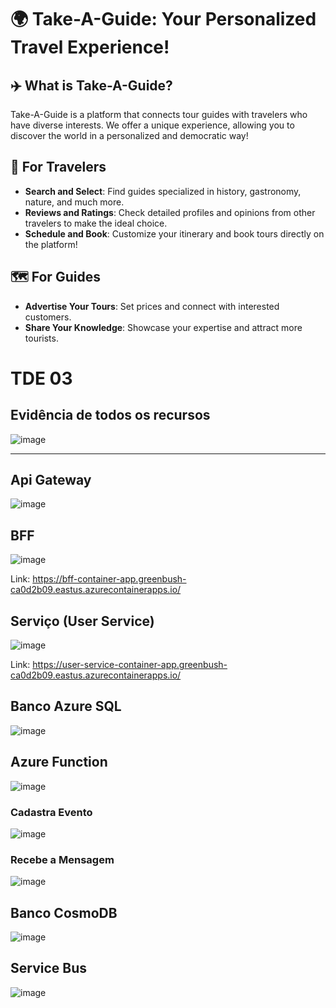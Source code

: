 # 🌍 Take-A-Guide: Your Personalized Travel Experience!

## ✈️ What is Take-A-Guide?
Take-A-Guide is a platform that connects tour guides with travelers who have diverse interests. We offer a unique experience, allowing you to discover the world in a personalized and democratic way!

## 🧭 For Travelers
- **Search and Select**: Find guides specialized in history, gastronomy, nature, and much more.
- **Reviews and Ratings**: Check detailed profiles and opinions from other travelers to make the ideal choice.
- **Schedule and Book**: Customize your itinerary and book tours directly on the platform!

## 🗺️ For Guides
- **Advertise Your Tours**: Set prices and connect with interested customers.
- **Share Your Knowledge**: Showcase your expertise and attract more tourists.

# TDE 03

## Evidência de todos os recursos 
![image](https://github.com/user-attachments/assets/17fe6b33-58c7-4111-8bc1-c0218c008085)
___________________________________________________________________________________________________________________________________________________________
## Api Gateway
![image](https://github.com/user-attachments/assets/9482d8b3-6df9-4e7d-bee8-0e76ee954f2e)

## BFF 
![image](https://github.com/user-attachments/assets/8c9fa97a-e69a-4f97-b04e-9f0b168ac823)

Link: https://bff-container-app.greenbush-ca0d2b09.eastus.azurecontainerapps.io/

## Serviço (User Service)
![image](https://github.com/user-attachments/assets/c0fe5d97-9490-4442-97b5-484e7c82f08d)

Link: https://user-service-container-app.greenbush-ca0d2b09.eastus.azurecontainerapps.io/

## Banco Azure SQL 
![image](https://github.com/user-attachments/assets/30ae8e90-4ad3-41a7-aafe-bbff4b20f172)

## Azure Function 
![image](https://github.com/user-attachments/assets/a6f7dfb8-1191-480a-a87a-b874309b9be6)

### Cadastra Evento 
![image](https://github.com/user-attachments/assets/29017a66-1978-48ff-8ad2-a24d9f403ae3)

### Recebe a Mensagem 
![image](https://github.com/user-attachments/assets/6cec92ce-d84e-42d1-b108-a078de3986e4)

## Banco CosmoDB
![image](https://github.com/user-attachments/assets/bae14935-448a-43b0-849d-83f7c95831d3)

## Service Bus
![image](https://github.com/user-attachments/assets/1ec1a1e9-ad2d-4aac-b6bd-149169f40ea9)











